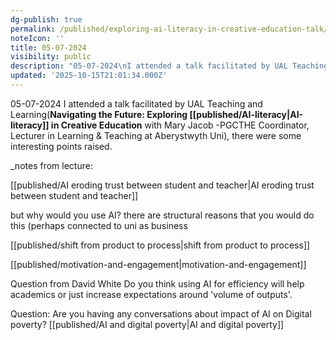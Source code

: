 ```yaml
---
dg-publish: true
permalink: /published/exploring-ai-literacy-in-creative-education-talk/
noteIcon: ''
title: 05-07-2024
visibility: public
description: "05-07-2024\nI attended a talk facilitated by UAL Teaching and Learning(**Navigating the Future: Exploring published/AI-literacy\\ in Creative Education**\_with Mar"
updated: '2025-10-15T21:01:34.000Z'
---
```


05-07-2024
I attended a talk facilitated by UAL Teaching and Learning(**Navigating the Future: Exploring [[published/AI-literacy\|AI-literacy]] in Creative Education** with Mary Jacob -PGCTHE Coordinator, Lecturer in Learning & Teaching at Aberystwyth Uni), there were some interesting points raised.

_notes from lecture:

[[published/AI eroding trust between student and teacher\|AI eroding trust between student and teacher]]

but why would you use AI? there are structural reasons that you would do this (perhaps connected to uni as business

[[published/shift from product to process\|shift from product to process]]

[[published/motivation-and-engagement\|motivation-and-engagement]]

Question from David White
Do you think using AI for efficiency will help academics or just increase expectations around 'volume of outputs'.

Question:
Are you having any conversations about impact of AI on Digital poverty? [[published/AI and digital poverty\|AI and digital poverty]]
